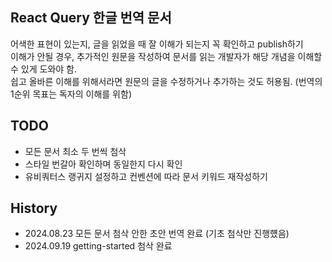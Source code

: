 ## React Query 한글 번역 문서

어색한 표현이 있는지, 글을 읽었을 때 잘 이해가 되는지 꼭 확인하고 publish하기  
이해가 안될 경우, 추가적인 원문을 작성하여 문서를 읽는 개발자가 해당 개념을 이해할 수 있게 도와야 함.  
쉽고 올바른 이해를 위해서라면 원문의 글을 수정하거나 추가하는 것도 허용됨. (번역의 1순위 목표는 독자의 이해를 위함)

## TODO

- 모든 문서 최소 두 번씩 첨삭
- 스타일 번갈아 확인하며 동일한지 다시 확인
- 유비쿼터스 랭귀지 설정하고 컨벤션에 따라 문서 키워드 재작성하기

## History

- 2024.08.23 모든 문서 첨삭 안한 초안 번역 완료 (기초 첨삭만 진행헀음)
- 2024.09.19 getting-started 첨삭 완료

